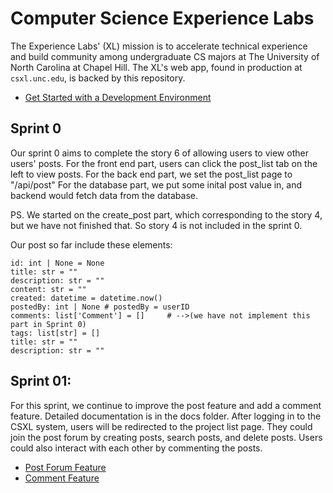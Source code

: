 # Computer Science Experience Labs

The Experience Labs' (XL) mission is to accelerate technical experience and build community among undergraduate CS majors at The University of North Carolina at Chapel Hill. The XL's web app, found in production at `csxl.unc.edu`, is backed by this repository.

* [Get Started with a Development Environment](docs/get_started.md)

## Sprint 0

Our sprint 0 aims to complete the story 6 of allowing users to view other users' posts. 
For the front end part, users can click the post_list tab on the left to view posts.
For the back end part, we set the post_list page to "/api/post"
For the database part, we put some inital post value in, and backend would fetch data from the database.

PS. We started on the create_post part, which corresponding to the story 4, but we have not finished that. So story 4 is not included in the sprint 0.

Our post so far include these elements:

    id: int | None = None
    title: str = ""
    description: str = ""
    content: str = ""
    created: datetime = datetime.now()
    postedBy: int | None # postedBy = userID
    comments: list['Comment'] = []     # -->(we have not implement this part in Sprint 0)
    tags: list[str] = []
    title: str = ""
    description: str = ""

## Sprint 01:
For this sprint, we continue to improve the post feature and add a comment feature. Detailed documentation is in the docs folder. After logging in to the CSXL system, users will be redirected to the project list page. They could join the post forum by creating posts, search posts, and delete posts. Users could also interact with each other by commenting the posts. 

* [Post Forum Feature](docs/post.md)
* [Comment Feature](docs/comments.md)